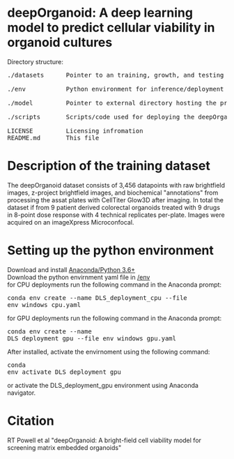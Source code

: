# deepOrganoid: A deep learning model to predict cellular viability in organoid cultures
Directory structure:<br />
<pre>
./datasets		Pointer to an training, growth, and testing datasets<br />
./env			Python environment for inference/deployment<br />
./model			Pointer to external directory hosting the pre-trained deepOrganoid model exported from DLS<br />
./scripts		Scripts/code used for deploying the deepOrganoid model<br />
LICENSE			Licensing infromation
README.md		This file
</pre>

# Description of the training dataset
The deepOrganoid dataset consists of 3,456 datapoints with raw brightfield images, z-project brightfield images, and biochemical "annotations" from processing the assat plates with CellTiter Glow3D after imaging. In total the dataset if from 9 patient derived colorectal organoids treated with 9 drugs in 8-point dose response with 4 technical replicates per-plate. Images were acquired on an imageXpress Microconfocal.

# Setting up the python environment
Download and install [Anaconda/Python 3.6+](https://www.anaconda.com/)<br />
Download the python envirnment yaml file in [/env](https://github.com/ReidTPowell/deepOrganoid/tree/main/env)<br />
for CPU deployments run the following command in the Anaconda prompt:<br />
	<pre>conda env create --name DLS_deployment_cpu --file env_windows_cpu.yaml</pre>
for GPU deployments run the following command in the Anaconda prompt:<br />
	<pre>conda env create --name DLS_deployment_gpu --file env_windows_gpu.yaml</pre>
After installed, activate the envirnoment using the following command:<br />
	<pre>conda env activate DLS_deployment_gpu</pre>
or activate the DLS_deployment_gpu environment using Anaconda navigator.


# Citation
RT Powell et al "deepOrganoid: A bright-field cell viability model for screening matrix embedded organoids"
